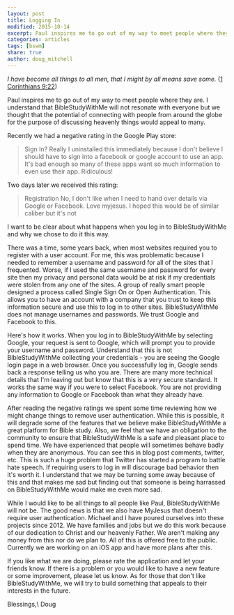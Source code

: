 ```yaml
---
layout: post
title: Logging In
modified: 2015-10-14
excerpt: Paul inspires me to go out of my way to meet people where they are. I understand that BibleStudyWithMe will not resonate with everyone  
categories: articles
tags: [bswm]
share: true
author: doug_mitchell
---
```



*I have become all things to all men, that I might by all means save some.*  ([1 Corinthians 9:22](https://www.biblegateway.com/passage/?search=1+Corinthians+9%3A19-23))

Paul inspires me to go out of my way to meet people where they are. I understand that BibleStudyWithMe will not resonate with everyone but we thought that the potential of connecting with people from around the globe for the purpose of discussing heavenly things would appeal to many. 

Recently we had a negative rating in the Google Play store:

>Sign In? Really I uninstalled this immediately because I don't believe I should have to sign into a facebook or google account to use an app. It's bad enough so many of these apps want so much information to even use their app. Ridiculous!

Two days later we received this rating:

>Registration No,  I don't like when I need to hand over details via Google or Facebook. Love myjesus. I hoped this would be of similar caliber but it's not

I want to be clear about what happens when you log in to BibleStudyWithMe and why we chose to do it this way.

There was a time, some years back, when most websites required you to register with a user account. For me, this was problematic because I needed to remember a username and password for all of the sites that I frequented. Worse, if I used the same username and password for every site then my privacy and personal data would be at risk if my credentials were stolen from any one of the sites. A group of really smart people designed a process called Single Sign On or Open Authentication. This allows you to have an account with a company that you trust to keep this information secure and use this to log in to other sites. BibleStudyWithMe does not manage usernames and passwords. We trust Google and Facebook to this. 

Here's how it works. When you log in to BibleStudyWithMe by selecting Google, your request is sent to Google, which will prompt you to provide your username and password. Understand that this is not BibleStudyWithMe collecting your credentials - you are seeing the Google login page in a web browser. Once you successfully log in, Google sends back a response telling us who you are. There are many more technical details that I'm leaving out but know that this is a very secure standard. It works the same way if you were to select Facebook. You are not providing any information to Google or Facebook than what they already have.

After reading the negative ratings we spent some time reviewing how we might change things to remove user authentication. While this is possible, it will degrade some of the features that we believe make BibleStudyWithMe a great platform for Bible study. Also, we feel that we have an obligation to the community to ensure that BibleStudyWithMe is a safe and pleasant place to spend time. We have experienced that people will sometimes behave badly when they are anonymous. You can see this in blog post comments, twitter, etc. This is such a huge problem that Twitter has started a program to battle hate speech. If requiring users to log in will discourage bad behavior then it's worth it. I understand that we may be turning some away because of this and that makes me sad but finding out that someone is being harrassed on BibleStudyWithMe would make me even more sad.

While I would like to be all things to all people like Paul, BibleStudyWithMe will not be. The good news is that we also have MyJesus that doesn't require user authentication. Michael and I have poured ourselves into these projects since 2012. We have families and jobs but we do this work because of our dedication to Christ and our heavenly Father. We aren't making any money from this nor do we plan to. All of this is offered free to the public. Currently we are working on an iOS app and have more plans after this. 

If you like what we are doing, please rate the application and let your friends know. If there is a problem or you would like to have a new feature or some improvement, please let us know. As for those that don't like BibleStudyWithMe, we will try to build something that appeals to their interests in the future.

Blessings,\\
Doug


